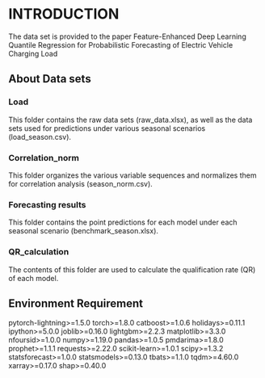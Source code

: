 # INTRODUCTION
The data set is provided to the paper Feature-Enhanced Deep Learning Quantile Regression for Probabilistic Forecasting of Electric Vehicle Charging Load

## About Data sets

### Load
This folder contains the raw data sets (raw_data.xlsx), as well as the data sets used for predictions under various seasonal scenarios (load_season.csv).

### Correlation_norm
This folder organizes the various variable sequences and normalizes them for correlation analysis (season_norm.csv).

### Forecasting results
This folder contains the point predictions for each model under each seasonal scenario (benchmark_season.xlsx).

### QR_calculation
The contents of this folder are used to calculate the qualification rate (QR) of each model.

## Environment Requirement
pytorch-lightning>=1.5.0
torch>=1.8.0
catboost>=1.0.6
holidays>=0.11.1
ipython>=5.0.0
joblib>=0.16.0
lightgbm>=2.2.3
matplotlib>=3.3.0
nfoursid>=1.0.0
numpy>=1.19.0
pandas>=1.0.5
pmdarima>=1.8.0
prophet>=1.1.1
requests>=2.22.0
scikit-learn>=1.0.1
scipy>=1.3.2
statsforecast>=1.0.0
statsmodels>=0.13.0
tbats>=1.1.0
tqdm>=4.60.0
xarray>=0.17.0
shap>=0.40.0

